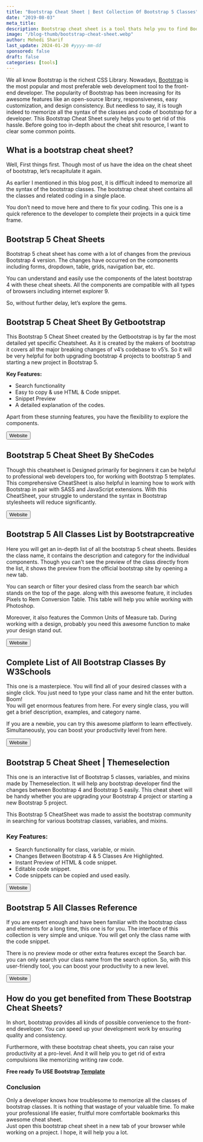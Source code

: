 ```yaml
---
title: "Bootstrap Cheat Sheet | Best Collection Of Bootstrap 5 Classes"
date: "2019-08-03"
meta_title:
description: Bootstrap cheat sheet is a tool thats help you to find Bootstrap Classes/tag quickly as your requirement. It relieve you from memorizeing Bootstrap clases.
image: "/blog-thumb/bootstrap-cheat-sheet.webp"
author: Mehedi Sharif
last_update: 2024-01-20 #yyyy-mm-dd
sponsored: false
draft: false
categories: [tools]
---
```


We all know Bootstrap is the richest CSS Library. Nowadays, <A href="https://getbootstrap.com/">Bootstrap</A> is the most popular and most preferable web development tool to the front-end developer. The popularity of Bootstrap has been increasing for its awesome features like an open-source library, responsiveness, easy customization, and design consistency. But needless to say, it is tough indeed to memorize all the syntax of the classes and code of bootstrap for a developer. This Bootstrap Cheat Sheet surely helps you to get rid of this hassle. Before going too in-depth about the cheat shit resource, I want to clear some common points.

## What is a bootstrap cheat sheet?

Well, First things first. Though most of us have the idea on the cheat sheet of bootstrap, let’s recapitulate it again.

As earlier I mentioned in this blog post, it is difficult indeed to memorize all the syntax of the bootstrap classes. The bootstrap cheat sheet contains all the classes and related coding in a single place.

You don’t need to move here and there to fix your coding. This one is a quick reference to the developer to complete their projects in a quick time frame.

## Bootstrap 5 Cheat Sheets

Bootstrap 5 cheat sheet has come with a lot of changes from the previous Bootstrap 4 version. The changes have occurred on the components including forms, dropdown, table, grids, navigation bar, etc.

You can understand and easily use the components of the latest bootstrap 4 with these cheat sheets. All the components are compatible with all types of browsers including internet explorer 9.

So, without further delay, let’s explore the gems.

## Bootstrap 5 Cheat Sheet By Getbootstrap

<Mockup src="/blog/getbootstrap-cheatsheet.webp" alt="Bootstrap 5 Cheat Sheet" />

This Bootstrap 5 Cheat Sheet created by the Getbootstrap is by far the most detailed yet specific Cheatsheet. As it is created by the makers of bootstrap it covers all the major breaking changes of v4’s codebase to v5’s. So it will be very helpful for both upgrading bootstrap 4 projects to bootstrap 5 and starting a new project in Bootstrap 5.

**Key Features:**

- Search functionality
- Easy to copy & use HTML & Code snippet.
- Snippet Preview
- A detailed explanation of the codes.

Apart from these stunning features, you have the flexibility to explore the components.

<Button href="https://getbootstrap.com/docs/5.0/examples/cheatsheet/">Website</Button>

## Bootstrap 5 Cheat Sheet By SheCodes

<Mockup src="/blog/shecodes-cheatsheet.webp" alt="Bootstrap 5 Cheat Sheet" />

Though this cheatsheet is Designed primarily for beginners it can be helpful to professional web developers too, for working with Bootstrap 5 templates. This comprehensive CheatSheet is also helpful in learning how to work with Bootstrap in pair with SASS and JavaScript extensions. With this CheatSheet, your struggle to understand the syntax in Bootstrap stylesheets will reduce significantly.

<Button href="https://cheatsheets.shecodes.io/bootstrap">Website</Button>

## Bootstrap 5 All Classes List by Bootstrapcreative

<Mockup src="/blog/bootstrapcreative-cheatsheet.webp" alt="Bootstrap 5 All Classes" />

Here you will get an in-depth list of all the bootstrap 5 cheat sheets. Besides the class name, it contains the description and category for the individual components. Though you can’t see the preview of the class directly from the list, it shows the preview from the official bootstrap site by opening a new tab.

You can search or filter your desired class from the search bar which stands on the top of the page. along with this awesome feature, it includes Pixels to Rem Conversion Table. This table will help you while working with Photoshop.

Moreover, it also features the Common Units of Measure tab. During working with a design, probably you need this awesome function to make your design stand out.

<Button href="https://bootstrapcreative.com/resources/bootstrap-5-cheat-sheet-classes-index/">Website</Button>

## Complete List of All Bootstrap Classes By W3Schools

<Mockup src="/blog/w3schools-cheatsheet.webp" alt="bootstrap classes list" />

This one is a masterpiece. You will find all of your desired classes with a single click. You just need to type your class name and hit the enter button. Boom!  
You will get enormous features from here. For every single class, you will get a brief description, examples, and category name.

If you are a newbie, you can try this awesome platform to learn effectively. Simultaneously, you can boost your productivity level from here.

<Button href="https://www.w3schools.com/bootstrap/bootstrap_ref_all_classes.asp">Website</Button>

## Bootstrap 5 Cheat Sheet | Themeselection

<Mockup src="/blog/themeselection-cheatsheet.webp" alt="Bootstrap 5 Cheat Sheet" />

This one is an interactive list of Bootstrap 5 classes, variables, and mixins made by Themeselection. It will help any bootstrap developer find the changes between Bootstrap 4 and Bootstrap 5 easily. This cheat sheet will be handy whether you are upgrading your Bootstrap 4 project or starting a new Bootstrap 5 project.

This Bootstrap 5 CheatSheet was made to assist the bootstrap community in searching for various bootstrap classes, variables, and mixins.

### **Key Features:**

- Search functionality for class, variable, or mixin.
- Changes Between Bootstrap 4 & 5 Classes Are Highlighted.
- Instant Preview of HTML & code snippet.
- Editable code snippet.
- Code snippets can be copied and used easily.

<Button href="https://bootstrap-cheatsheet.themeselection.com/">Website</Button>

## Bootstrap 5 All Classes Reference

<Mockup src="/blog/kursbootstrap-cheatsheet.webp" alt="Bootstrap 5 All Classes Reference" />

If you are expert enough and have been familiar with the bootstrap class and elements for a long time, this one is for you. The interface of this collection is very simple and unique. You will get only the class name with the code snippet.

There is no preview mode or other extra features except the Search bar. you can only search your class name from the search option. So, with this user-friendly tool, you can boost your productivity to a new level.

<Button href="https://cheatsheet.kursbootstrap.pl/">Website</Button>

## How do you get benefited from These Bootstrap Cheat Sheets?

In short, bootstrap provides all kinds of possible convenience to the front-end developer. You can speed up your development work by ensuring quality and consistency.

Furthermore, with these bootstrap cheat sheets, you can raise your productivity at a pro-level. And it will help you to get rid of extra compulsions like memorizing writing raw code.

**Free ready To USE Bootstrap <A href="/free-bootstrap-templates/">Template</A>**

### Conclusion

Only a developer knows how troublesome to memorize all the classes of bootstrap classes. It is nothing that wastage of your valuable time. To make your professional life easier, fruitful more comfortable bookmarks this awesome cheat sheet.  
Just open this bootstrap cheat sheet in a new tab of your browser while working on a project. I hope, it will help you a lot.
